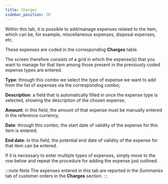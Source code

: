 ```yaml
---
title: Charges
sidebar_position: 20
---
```


Within this tab, it is possible to add/manage expenses related to the item, which can be, for example, miscellaneous expenses, disposal expenses, etc.

These expenses are coded in the corresponding **Charges** table.

The screen therefore consists of a grid in which the expense(s) that you want to manage for that item among those present in the previously coded expense types are entered.

**Type**: through this combo we select the type of expense we want to add from the list of expenses via the corresponding combo;

**Description**: a field that is automatically filled in once the expense type is selected, showing the description of the chosen expense;

**Amount**: in this field, the amount of that expense must be manually entered in the reference currency;

**Date**: through this combo, the start date of validity of the expense for this item is entered;

**End date**: in this field, the potential end date of validity of the expense for that item can be entered.

If it is necessary to enter multiple types of expenses, simply move to the row below and repeat the procedure for adding the expense just outlined.

:::note Note
The expenses entered in this tab are reported in the *Summaries* tab of customer orders in the **Charges** section.
:::